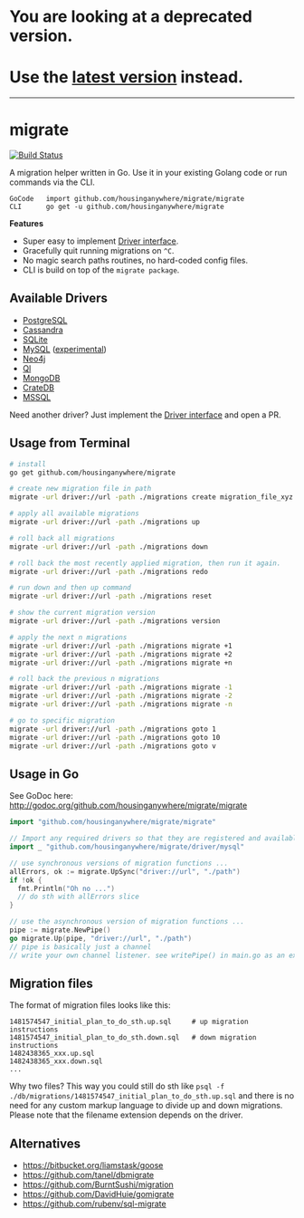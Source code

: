 # You are looking at a deprecated version.
# Use the [latest version](https://github.com/housinganywhere/migrate) instead.

---

# migrate

[![Build Status](https://travis-ci.org/mattes/migrate.svg?branch=v1)](https://travis-ci.org/mattes/migrate)

A migration helper written in Go. Use it in your existing Golang code
or run commands via the CLI.

```
GoCode   import github.com/housinganywhere/migrate/migrate
CLI      go get -u github.com/housinganywhere/migrate
```

__Features__

* Super easy to implement [Driver interface](http://godoc.org/github.com/housinganywhere/migrate/driver#Driver).
* Gracefully quit running migrations on ``^C``.
* No magic search paths routines, no hard-coded config files.
* CLI is build on top of the ``migrate package``.


## Available Drivers

 * [PostgreSQL](driver/postgres)
 * [Cassandra](driver/cassandra)
 * [SQLite](driver/sqlite3)
 * [MySQL](driver/mysql) ([experimental](https://github.com/housinganywhere/migrate/issues/1#issuecomment-58728186))
 * [Neo4j](driver/neo4j)
 * [Ql](driver/ql)
 * [MongoDB](driver/mongodb)
 * [CrateDB](driver/crate)
 * [MSSQL](driver/mssql)

Need another driver? Just implement the [Driver interface](http://godoc.org/github.com/housinganywhere/migrate/driver#Driver) and open a PR.


## Usage from Terminal

```bash
# install
go get github.com/housinganywhere/migrate

# create new migration file in path
migrate -url driver://url -path ./migrations create migration_file_xyz

# apply all available migrations
migrate -url driver://url -path ./migrations up

# roll back all migrations
migrate -url driver://url -path ./migrations down

# roll back the most recently applied migration, then run it again.
migrate -url driver://url -path ./migrations redo

# run down and then up command
migrate -url driver://url -path ./migrations reset

# show the current migration version
migrate -url driver://url -path ./migrations version

# apply the next n migrations
migrate -url driver://url -path ./migrations migrate +1
migrate -url driver://url -path ./migrations migrate +2
migrate -url driver://url -path ./migrations migrate +n

# roll back the previous n migrations
migrate -url driver://url -path ./migrations migrate -1
migrate -url driver://url -path ./migrations migrate -2
migrate -url driver://url -path ./migrations migrate -n

# go to specific migration
migrate -url driver://url -path ./migrations goto 1
migrate -url driver://url -path ./migrations goto 10
migrate -url driver://url -path ./migrations goto v
```


## Usage in Go

See GoDoc here: http://godoc.org/github.com/housinganywhere/migrate/migrate

```go
import "github.com/housinganywhere/migrate/migrate"

// Import any required drivers so that they are registered and available
import _ "github.com/housinganywhere/migrate/driver/mysql"

// use synchronous versions of migration functions ...
allErrors, ok := migrate.UpSync("driver://url", "./path")
if !ok {
  fmt.Println("Oh no ...")
  // do sth with allErrors slice
}

// use the asynchronous version of migration functions ...
pipe := migrate.NewPipe()
go migrate.Up(pipe, "driver://url", "./path")
// pipe is basically just a channel
// write your own channel listener. see writePipe() in main.go as an example.
```

## Migration files

The format of migration files looks like this:

```
1481574547_initial_plan_to_do_sth.up.sql     # up migration instructions
1481574547_initial_plan_to_do_sth.down.sql   # down migration instructions
1482438365_xxx.up.sql
1482438365_xxx.down.sql
...
```

Why two files? This way you could still do sth like
``psql -f ./db/migrations/1481574547_initial_plan_to_do_sth.up.sql`` and there is no
need for any custom markup language to divide up and down migrations. Please note
that the filename extension depends on the driver.


## Alternatives

 * https://bitbucket.org/liamstask/goose
 * https://github.com/tanel/dbmigrate
 * https://github.com/BurntSushi/migration
 * https://github.com/DavidHuie/gomigrate
 * https://github.com/rubenv/sql-migrate



